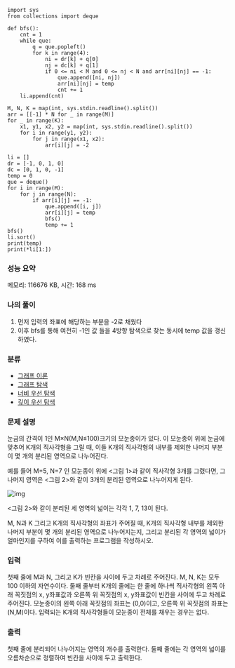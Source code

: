 ```
import sys
from collections import deque

def bfs():
    cnt = 1
    while que:
        q = que.popleft()
        for k in range(4):
            ni = dr[k] + q[0]
            nj = dc[k] + q[1]
            if 0 <= ni < M and 0 <= nj < N and arr[ni][nj] == -1:
                que.append([ni, nj])
                arr[ni][nj] = temp
                cnt += 1
    li.append(cnt)

M, N, K = map(int, sys.stdin.readline().split())
arr = [[-1] * N for _ in range(M)]
for _ in range(K):
    x1, y1, x2, y2 = map(int, sys.stdin.readline().split())
    for i in range(y1, y2):
        for j in range(x1, x2):
            arr[i][j] = -2

li = []
dr = [-1, 0, 1, 0]
dc = [0, 1, 0, -1]
temp = 0
que = deque()
for i in range(M):
    for j in range(N):
        if arr[i][j] == -1:
            que.append([i, j])
            arr[i][j] = temp
            bfs()
            temp += 1
bfs()
li.sort()
print(temp)
print(*li[1:])
```

### 성능 요약

메모리: 116676 KB, 시간: 168 ms



### 나의 풀이

1. 먼저 입력의 좌표에 해당하는 부분을 -2로 채웠다
2. 이후 bfs를 통해 여전히 -1인 값 들을 4방향 탐색으로 찾는 동시에 temp 값을 갱신하였다.

### 분류

- [그래프 이론](https://www.acmicpc.net/problem/tag/7)
- [그래프 탐색](https://www.acmicpc.net/problem/tag/11)
- [너비 우선 탐색](https://www.acmicpc.net/problem/tag/126)
- [깊이 우선 탐색](https://www.acmicpc.net/problem/tag/127)

### 문제 설명

눈금의 간격이 1인 M×N(M,N≤100)크기의 모눈종이가 있다. 이 모눈종이 위에 눈금에 맞추어 K개의 직사각형을 그릴 때, 이들 K개의 직사각형의 내부를 제외한 나머지 부분이 몇 개의 분리된 영역으로 나누어진다.

예를 들어 M=5, N=7 인 모눈종이 위에 <그림 1>과 같이 직사각형 3개를 그렸다면, 그 나머지 영역은 <그림 2>와 같이 3개의 분리된 영역으로 나누어지게 된다.

![img](https://www.acmicpc.net/upload/images/zzJD2aQyF5Rm4IlOt.png)

<그림 2>와 같이 분리된 세 영역의 넓이는 각각 1, 7, 13이 된다.

M, N과 K 그리고 K개의 직사각형의 좌표가 주어질 때, K개의 직사각형 내부를 제외한 나머지 부분이 몇 개의 분리된 영역으로 나누어지는지, 그리고 분리된 각 영역의 넓이가 얼마인지를 구하여 이를 출력하는 프로그램을 작성하시오.

### 입력

첫째 줄에 M과 N, 그리고 K가 빈칸을 사이에 두고 차례로 주어진다. M, N, K는 모두 100 이하의 자연수이다. 둘째 줄부터 K개의 줄에는 한 줄에 하나씩 직사각형의 왼쪽 아래 꼭짓점의 x, y좌표값과 오른쪽 위 꼭짓점의 x, y좌표값이 빈칸을 사이에 두고 차례로 주어진다. 모눈종이의 왼쪽 아래 꼭짓점의 좌표는 (0,0)이고, 오른쪽 위 꼭짓점의 좌표는(N,M)이다. 입력되는 K개의 직사각형들이 모눈종이 전체를 채우는 경우는 없다.

### 출력

첫째 줄에 분리되어 나누어지는 영역의 개수를 출력한다. 둘째 줄에는 각 영역의 넓이를 오름차순으로 정렬하여 빈칸을 사이에 두고 출력한다.